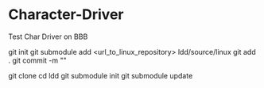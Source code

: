 # Character-Driver
Test Char Driver on BBB


git init
git submodule add <url_to_linux_repository> ldd/source/linux
git add .
git commit -m ""

git clone
cd ldd
git submodule init
git submodule update
